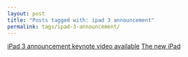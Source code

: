 ```yaml
---
layout: post
title: "Posts tagged with: ipad 3 announcement"
permalink: tags/ipad-3-announcement/
---
```

[iPad 3 announcement keynote video available](/2012/03/ipad-3-announcement-video-available)
[The new iPad](/2012/03/new-ipad)
